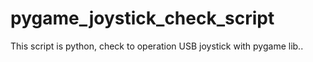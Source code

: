 # pygame_joystick_check_script
This script is python, check to operation USB joystick with pygame lib..
